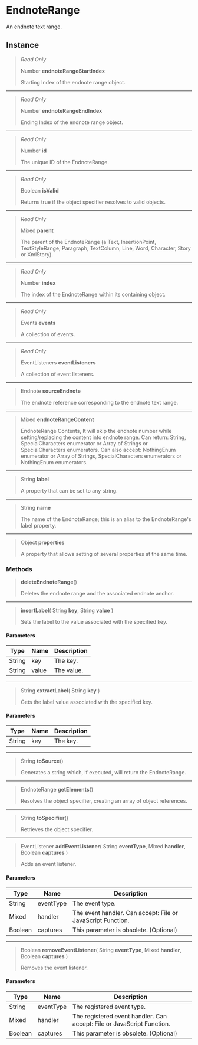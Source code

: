 # EndnoteRange
An endnote text range.

## Instance
> *Read Only* 
> 
> Number **endnoteRangeStartIndex** 
>
> Starting Index of the endnote range object.
*** 
> *Read Only* 
> 
> Number **endnoteRangeEndIndex** 
>
> Ending Index of the endnote range object.
*** 
> *Read Only* 
> 
> Number **id** 
>
> The unique ID of the EndnoteRange.
*** 
> *Read Only* 
> 
> Boolean **isValid** 
>
> Returns true if the object specifier resolves to valid objects.
*** 
> *Read Only* 
> 
> Mixed **parent** 
>
> The parent of the EndnoteRange (a Text, InsertionPoint, TextStyleRange, Paragraph, TextColumn, Line, Word, Character, Story or XmlStory).
*** 
> *Read Only* 
> 
> Number **index** 
>
> The index of the EndnoteRange within its containing object.
*** 
> *Read Only* 
> 
> Events **events** 
>
> A collection of events.
*** 
> *Read Only* 
> 
> EventListeners **eventListeners** 
>
> A collection of event listeners.
*** 
> Endnote **sourceEndnote** 
>
> The endnote reference corresponding to the endnote text range.
*** 
> Mixed **endnoteRangeContent** 
>
> EndnoteRange Contents, It will skip the endnote number while setting/replacing the content into endnote range. Can return: String, SpecialCharacters enumerator or Array of Strings or SpecialCharacters enumerators. Can also accept: NothingEnum enumerator or Array of Strings, SpecialCharacters enumerators or NothingEnum enumerators.
*** 
> String **label** 
>
> A property that can be set to any string.
*** 
> String **name** 
>
> The name of the EndnoteRange; this is an alias to the EndnoteRange's label property.
*** 
> Object **properties** 
>
> A property that allows setting of several properties at the same time.

### Methods
> **deleteEndnoteRange**()
> 
> Deletes the endnote range and the associated endnote anchor.
*** 
> **insertLabel**( String **key**, String **value** )
> 
> Sets the label to the value associated with the specified key.
#### Parameters
| Type | Name | Description |
|---|---|---|
| String | key | The key. |
| String | value | The value. |

*** 
> String **extractLabel**( String **key** )
> 
> Gets the label value associated with the specified key.
#### Parameters
| Type | Name | Description |
|---|---|---|
| String | key | The key. |

*** 
> String **toSource**()
> 
> Generates a string which, if executed, will return the EndnoteRange.
*** 
> EndnoteRange **getElements**()
> 
> Resolves the object specifier, creating an array of object references.
*** 
> String **toSpecifier**()
> 
> Retrieves the object specifier.
*** 
> EventListener **addEventListener**( String **eventType**, Mixed **handler**, Boolean **captures** )
> 
> Adds an event listener.
#### Parameters
| Type | Name | Description |
|---|---|---|
| String | eventType | The event type. |
| Mixed | handler | The event handler. Can accept: File or JavaScript Function. |
| Boolean | captures | This parameter is obsolete. (Optional) |

*** 
> Boolean **removeEventListener**( String **eventType**, Mixed **handler**, Boolean **captures** )
> 
> Removes the event listener.
#### Parameters
| Type | Name | Description |
|---|---|---|
| String | eventType | The registered event type. |
| Mixed | handler | The registered event handler. Can accept: File or JavaScript Function. |
| Boolean | captures | This parameter is obsolete. (Optional) |


